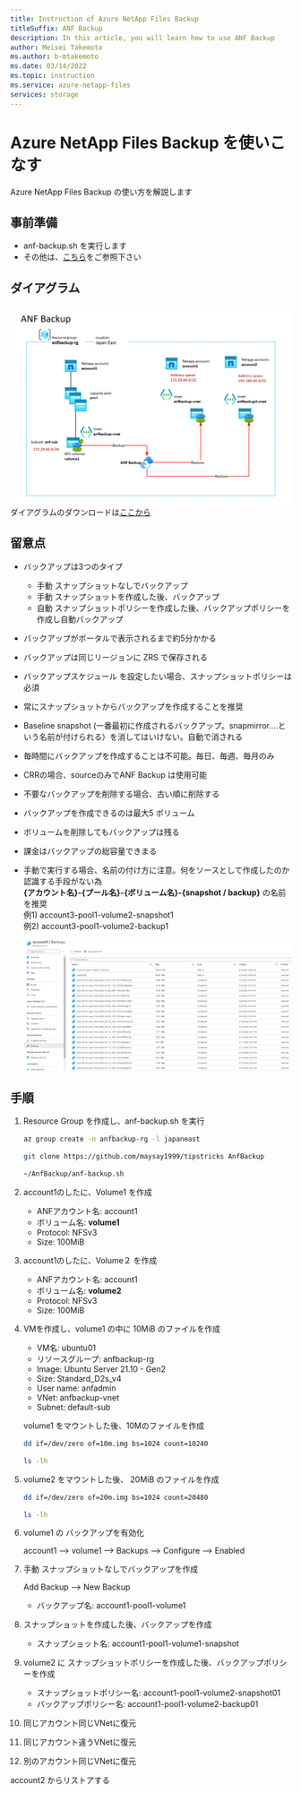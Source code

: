 ```yaml
---
title: Instruction of Azure NetApp Files Backup
titleSuffix: ANF Backup
description: In this article, you will learn how to use ANF Backup
author: Meisei Takemoto
ms.author: b-mtakemoto
ms.date: 03/14/2022
ms.topic: instruction
ms.service: azure-netapp-files
services: storage
---
```


# Azure NetApp Files Backup を使いこなす

Azure NetApp Files Backup の使い方を解説します

## 事前準備

* anf-backup.sh を実行します
* その他は、[こちら](https://github.com/maysay1999/anfdemo02/blob/main/anf-hands-on_prep.md)をご参照下さい

## ダイアグラム

![diagram](https://github.com/maysay1999/tipstricks/blob/main/images/anf_backup_diagram.png)  
  ダイアグラムのダウンロードは[ここから](https://github.com/maysay1999/tipstricks/blob/main/pdfs/220314_hands-on_diagram_anf_backup.pdf)

## 留意点

* バックアップは3つのタイプ  
  * 手動 スナップショットなしでバックアップ  
  * 手動 スナップショットを作成した後、バックアップ  
  * 自動 スナップショットポリシーを作成した後、バックアップポリシーを作成し自動バックアップ  

* バックアップがポータルで表示されるまで約5分かかる
* バックアップは同じリージョンに ZRS で保存される
* バックアップスケジュール を設定したい場合、スナップショットポリシーは必須
* 常にスナップショットからバックアップを作成することを推奨
* Baseline snapshot (一番最初に作成されるバックアップ。snapmirror....という名前が付けられる）を消してはいけない。自動で消される
* 毎時間にバックアップを作成することは不可能。毎日、毎週、毎月のみ
* CRRの場合、sourceのみでANF Backup は使用可能
* 不要なバックアップを削除する場合、古い順に削除する
* バックアップを作成できるのは最大5 ボリューム
* ボリュームを削除してもバックアップは残る
* 課金はバックアップの総容量できまる
* 手動で実行する場合、名前の付け方に注意。何をソースとして作成したのか認識する手段がない為  
  **{アカウント名}-{プール名}-{ボリューム名}-{snapshot / backup}** の名前を推奨  
  例1) account3-pool1-volume2-snapshot1  
  例2) account3-pool1-volume2-backup1  

  ![diagram](https://github.com/maysay1999/tipstricks/blob/main/images/anf_backup_sample.png)

## 手順

1. Resource Group を作成し、anf-backup.sh を実行

   ```bash
   az group create -n anfbackup-rg -l japaneast
   ```

   ```bash
   git clone https://github.com/maysay1999/tipstricks AnfBackup
   ```

   ```bash
   ~/AnfBackup/anf-backup.sh
   ```

2. account1のしたに、Volume1 を作成

   * ANFアカウント名: account1
   * ボリューム名: **volume1**
   * Protocol: NFSv3
   * Size: 100MiB

3. account1のしたに、Volume２ を作成

   * ANFアカウント名: account1
   * ボリューム名: **volume2**
   * Protocol: NFSv3
   * Size: 100MiB

4. VMを作成し、volume1 の中に 10MiB のファイルを作成

   * VM名: ubuntu01
   * リソースグループ: anfbackup-rg
   * Image: Ubuntu Server 21.10 - Gen2
   * Size: Standard_D2s_v4
   * User name: anfadmin
   * VNet: anfbackup-vnet
   * Subnet: default-sub

   volume1 をマウントした後、10Mのファイルを作成

   ```bash
   dd if=/dev/zero of=10m.img bs=1024 count=10240
   ```

   ```bash
   ls -lh
   ```

5. volume2 をマウントした後、 20MiB のファイルを作成

   ```bash
   dd if=/dev/zero of=20m.img bs=1024 count=20480
   ```

   ```bash
   ls -lh
   ```

6. volume1 の バックアップを有効化

   account1 --> volume1 --> Backups --> Configure --> Enabled  

7. 手動 スナップショットなしでバックアップを作成

   Add Backup --> New Backup  

   * バックアップ名: account1-pool1-volume1  

8. スナップショットを作成した後、バックアップを作成

   * スナップショット名: account1-pool1-volume1-snapshot

9. volume2 に スナップショットポリシーを作成した後、バックアップポリシーを作成

   * スナップショットポリシー名: account1-pool1-volume2-snapshot01  
   * バックアップポリシー名: account1-pool1-volume2-backup01  

10. 同じアカウント同じVNetに復元

11. 同じアカウント違うVNetに復元

12. 別のアカウント同じVNetに復元

   account2 からリストアする
